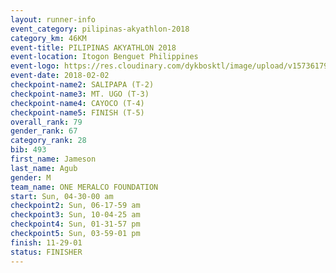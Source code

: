 ```yaml
---
layout: runner-info 
event_category: pilipinas-akyathlon-2018 
category_km: 46KM 
event-title: PILIPINAS AKYATHLON 2018 
event-location: Itogon Benguet Philippines 
event-logo: https://res.cloudinary.com/dykbosktl/image/upload/v1573617968/Logo/akyathlon-logo-new_ifndai.png 
event-date: 2018-02-02 
checkpoint-name2: SALIPAPA (T-2) 
checkpoint-name3: MT. UGO (T-3) 
checkpoint-name4: CAYOCO (T-4) 
checkpoint-name5: FINISH (T-5) 
overall_rank: 79
gender_rank: 67
category_rank: 28
bib: 493
first_name: Jameson
last_name: Agub
gender: M
team_name: ONE MERALCO FOUNDATION
start: Sun, 04-30-00 am
checkpoint2: Sun, 06-17-59 am
checkpoint3: Sun, 10-04-25 am
checkpoint4: Sun, 01-31-57 pm
checkpoint5: Sun, 03-59-01 pm
finish: 11-29-01
status: FINISHER
---
```

